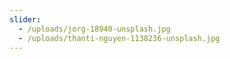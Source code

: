 ```yaml
---
slider:
  - /uploads/jorg-18940-unsplash.jpg
  - /uploads/thanti-nguyen-1138236-unsplash.jpg
---
```


